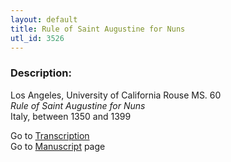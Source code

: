 ```yaml
---
layout: default
title: Rule of Saint Augustine for Nuns
utl_id: 3526
---
```


###  Description:

Los Angeles, University of California Rouse MS. 60<br>
_Rule of Saint Augustine for Nuns_<br>
Italy, between 1350 and 1399

Go to [Transcription](https://centerfordigitalhumanities.github.io/Newberry-Italian-paleography/transcriptions/309)<br>
Go to [Manuscript](https://centerfordigitalhumanities.github.io/Newberry-Italian-paleography/www/record.html?id=309) page <br>
